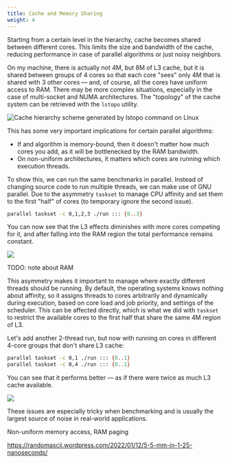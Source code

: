 ```yaml
---
title: Cache and Memory Sharing
weight: 4
---
```


Starting from a certain level in the hierarchy, cache becomes shared between different cores. This limits the size and bandwidth of the cache, reducing performance in case of parallel algorithms or just noisy neighbors.

On my machine, there is actually not 4M, but 8M of L3 cache, but it is shared between groups of 4 cores so that each core "sees" only 4M that is shared with 3 other cores — and, of course, all the cores have uniform access to RAM. There may be more complex situations, especially in the case of multi-socket and NUMA architectures. The "topology" of the cache system can be retrieved with the `lstopo` utility.

![Cache hierarchy scheme generated by lstopo command on Linux](../img/lstopo.png)

This has some very important implications for certain parallel algorithms:

- If and algorithm is memory-bound, then it doesn't matter how much cores you add, as it will be bottlenecked by the RAM bandwidth.
- On non-uniform architectures, it matters which cores are running which execution threads.

To show this, we can run the same benchmarks in parallel. Instead of changing source code to run multiple threads, we can make use of GNU parallel. Due to the asymmetry `taskset` to manage CPU affinity and set them to the first "half" of cores (to temporary ignore the second issue).

```bash
parallel taskset -c 0,1,2,3 ./run ::: {0..3}
```

You can now see that the L3 effects diminishes with more cores competing for it, and after falling into the RAM region the total performance remains constant.

![](../img/parallel.svg)

TODO: note about RAM

This asymmetry makes it important to manage where exactly different threads should be running. By default, the operating systems knows nothing about affinity, so it assigns threads to cores arbitrarily and dynamically during execution, based on core load and job priority, and settings of the scheduler. This can be affected directly, which is what we did with `taskset` to restrict the available cores to the first half that share the same 4M region of L3.

Let's add another 2-thread run, but now with running on cores in different 4-core groups that don't share L3 cache:

```bash
parallel taskset -c 0,1 ./run ::: {0..1}
parallel taskset -c 0,4 ./run ::: {0..1}
```

You can see that it performs better — as if there were twice as much L3 cache available.

![](../img/affinity.svg)

These issues are especially tricky when benchmarking and is usually the largest source of noise in real-world applications.

Non-uniform memory access, RAM paging

https://randomascii.wordpress.com/2022/01/12/5-5-mm-in-1-25-nanoseconds/
